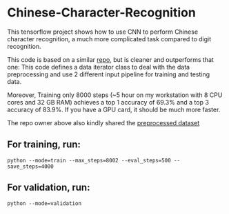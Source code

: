 # Chinese-Character-Recognition
This tensorflow project shows how to use CNN to perform Chinese character recognition, a much more complicated task compared to digit recognition.

This code is based on a similar [repo](https://github.com/burness/tensorflow-101/tree/master/chinese_hand_write_rec/src), but is cleaner and outperforms that one: This code defines a data iterator class to deal with the data preprocessing and use 2 different input pipeline for training and testing data. 

Moreover, Training only 8000 steps (~5 hour on my workstation with 8 CPU cores and 32 GB RAM) achieves a top 1 accuracy of 69.3% and a top 3 accuracy of 83.9%. If you have a GPU card, it should be much more faster.

The repo owner above also kindly shared the [preprocessed dataset](https://pan.baidu.com/s/1o84jIrg#list/path=%2F)

For training, run:
---------------
`python --mode=train --max_steps=8002 --eval_steps=500 --save_steps=4000`

For validation, run:
--------------
`python --mode=validation`


